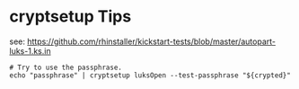 # cryptsetup Tips

see: https://github.com/rhinstaller/kickstart-tests/blob/master/autopart-luks-1.ks.in

```
# Try to use the passphrase.
echo "passphrase" | cryptsetup luksOpen --test-passphrase "${crypted}"
```
